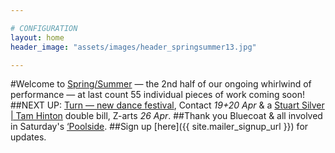 ```yaml
---

# CONFIGURATION
layout: home
header_image: "assets/images/header_springsummer13.jpg"

---
```

#Welcome to [Spring/Summer](/current/2013-springsummer/index.html) — the 2nd half of our ongoing whirlwind of performance — at last count 55 individual pieces of work coming soon!    
##NEXT UP: [Turn — new dance festival](/current/2013-turn/index.html), Contact *19+20 Apr* & a [Stuart Silver | Tam Hinton](/current/2013-springsummer/silverhinton/index.html) double bill, Z-arts *26 Apr*.
##Thank you Bluecoat &  all involved in Saturday's [‘Poolside](/current/2013-poolside/index.html).
##Sign up [here]({{ site.mailer_signup_url }}) for updates.
